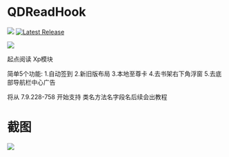 # QDReadHook
![](https://img.shields.io/badge/Android-7.0%20or%20above-brightgreen.svg)
[![Latest Release](https://img.shields.io/github/release/Xposed-Modules-Repo/cn.xihan.qdds.svg)](../../releases)

![](https://img.shields.io/github/downloads/Xposed-Modules-Repo/cn.xihan.qdds/total)



起点阅读 Xp模块

简单5个功能:
1.自动签到
2.新旧版布局
3.本地至尊卡
4.去书架右下角浮窗
5.去底部导航栏中心广告

将从 7.9.228-758 开始支持 类名方法名字段名后续会出教程

# 截图
<img src="https://raw.githubusercontent.com/xihan123/QDReadHook/master/Screenshots/1.jpg" />




